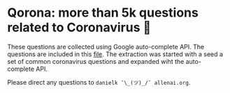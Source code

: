 # Qorona: more than 5k questions related to Coronavirus 🦠

These questions are collected using Google auto-complete API. 
The questions are included in this [file](data/queries.txt).
The extraction was started with a seed a set of common coronavirus questions and expanded wiht the auto-complete API.  


Please direct any questions to `danielk ¯\_(ツ)_/¯ allenai.org`.  


